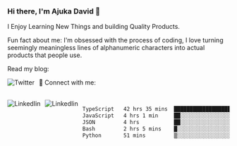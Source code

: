 ### Hi there, I'm Ajuka David 🥷

I Enjoy Learning New Things and building Quality Products.

Fun fact about me: I'm obsessed with the process of coding, I love turning seemingly meaningless lines of alphanumeric characters into actual products that people use.

Read my blog:

<a href="https://tobit.hashnode.dev/"> <img src="https://img.shields.io/badge/Hashnode-2962FF?style=for-the-badge&logo=hashnode&logoColor=white"
     alt="Twitter"
     style="float: left; margin-right: 10px;" /> </a>


📱 Connect with me: 

<br />
<a href="https://www.linkedin.com/in/david-ajuka-630660144/"> <img src="https://img.shields.io/badge/LinkedIn-0077B5?style=for-the-badge&logo=linkedin&logoColor=white"
     alt="LinkedIin"
     style="float: left; margin-right: 10px;" /> </a> <a href="mailto:ajuka.zephiniah@gmail.com"> <img src="https://img.shields.io/badge/Gmail-D14836?style=for-the-badge&logo=gmail&logoColor=white"
     alt="LinkedIin"
     style="float: left; margin-right: 10px;" /> </a>
     

<!--START_SECTION:waka-->

```txt
TypeScript   42 hrs 35 mins  ███████████████████▓░░░░░   78.12 %
JavaScript   4 hrs 1 min     ██░░░░░░░░░░░░░░░░░░░░░░░   07.37 %
JSON         4 hrs           ██░░░░░░░░░░░░░░░░░░░░░░░   07.35 %
Bash         2 hrs 5 mins    █░░░░░░░░░░░░░░░░░░░░░░░░   03.83 %
Python       51 mins         ▒░░░░░░░░░░░░░░░░░░░░░░░░   01.59 %
```

<!--END_SECTION:waka-->
